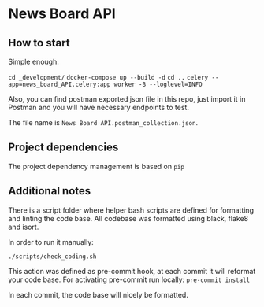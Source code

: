 # News Board API

## How to start

Simple enough:

`cd _development/`
`docker-compose up --build -d`
`cd ..`
`celery --app=news_board_API.celery:app worker -B --loglevel=INFO`

Also, you can find postman exported json file in this repo, just import it in Postman and you will have necessary endpoints to test.

The file name is `News Board API.postman_collection.json`.

## Project dependencies

The project dependency management is based on `pip`


## Additional notes

There is a script folder where helper bash scripts are defined for formatting and linting the code base.
All codebase was formatted using black, flake8 and isort.

In order to run it manually:

`./scripts/check_coding.sh`

This action was defined as pre-commit hook, at each commit it will reformat your code base.
For activating pre-commit run locally:
`pre-commit install`

In each commit, the code base will nicely be formatted.
